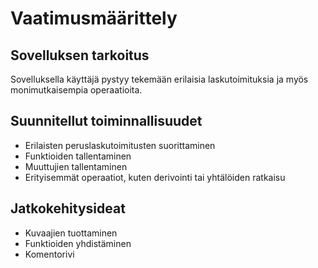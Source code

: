 # Vaatimusmäärittely

## Sovelluksen tarkoitus

Sovelluksella käyttäjä pystyy tekemään erilaisia laskutoimituksia ja myös monimutkaisempia operaatioita.

## Suunnitellut toiminnallisuudet

- Erilaisten peruslaskutoimitusten suorittaminen
- Funktioiden tallentaminen
- Muuttujien tallentaminen
- Erityisemmät operaatiot, kuten derivointi tai yhtälöiden ratkaisu

## Jatkokehitysideat

- Kuvaajien tuottaminen
- Funktioiden yhdistäminen
- Komentorivi
